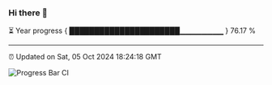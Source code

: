 ### Hi there 👋

⏳ Year progress { ██████████████████████▁▁▁▁▁▁▁▁ } 76.17 %

---

⏰ Updated on Sat, 05 Oct 2024 18:24:18 GMT

![Progress Bar CI](https://github.com/liununu/liununu/workflows/Progress%20Bar%20CI/badge.svg)
